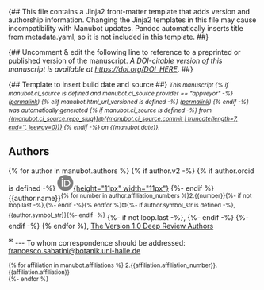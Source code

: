 {##
  This file contains a Jinja2 front-matter template that adds version and authorship information.
  Changing the Jinja2 templates in this file may cause incompatibility with Manubot updates.
  Pandoc automatically inserts title from metadata.yaml, so it is not included in this template.
##}

{## Uncomment & edit the following line to reference to a preprinted or published version of the manuscript.
_A DOI-citable version of this manuscript is available at <https://doi.org/DOI_HERE>_.
##}

{## Template to insert build date and source ##}
<small><em>
This manuscript
{% if manubot.ci_source is defined and manubot.ci_source.provider == "appveyor" -%}
([permalink]({{manubot.ci_source.artifact_url}}))
{% elif manubot.html_url_versioned is defined -%}
([permalink]({{manubot.html_url_versioned}}))
{% endif -%}
was automatically generated
{% if manubot.ci_source is defined -%}
from [{{manubot.ci_source.repo_slug}}@{{manubot.ci_source.commit | truncate(length=7, end='', leeway=0)}}](https://github.com/{{manubot.ci_source.repo_slug}}/tree/{{manubot.ci_source.commit}})
{% endif -%}
on {{manubot.date}}.
</em></small>

## Authors

{% for author in manubot.authors %}
  {% if author.v2 -%}
    {% if author.orcid is defined -%}
    [![ORCID icon](images/orcid.svg){height="11px" width="11px"}](https://orcid.org/{{author.orcid}})
    {%- endif %}
    {{author.name}}<sup>{% for number in author.affiliation_numbers %}2.{{number}}{%- if not loop.last -%},{%- endif -%}{% endfor %}⚄{%- if author.symbol_str is defined -%},{{author.symbol_str}}{%- endif -%}</sup>
    {%- if not loop.last -%}, {%- endif -%}
  {%- endif -%}
{% endfor %},
[The Version 1.0 Deep Review Authors](#version-1.0-authors)

<sup>✉</sup> --- To whom correspondence should be addressed: francesco.sabatini@botanik.uni-halle.de

<small>

{% for affiliation in manubot.affiliations %}
2.{{affiliation.affiliation_number}}. {{affiliation.affiliation}}<br>
{%- endfor %}

</small>
